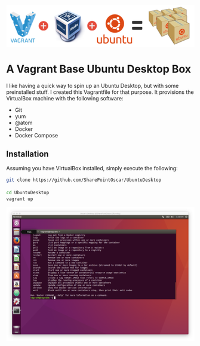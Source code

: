 ![Vagrant + VirtualBox + Docker = Ubuntu](vagrant-virtualbox-ubuntu.png)

# A Vagrant Base Ubuntu Desktop Box
I like having a quick way to spin up an Ubuntu Desktop, but with some preinstalled stuff. I created this Vagrantfile for that purpose.  It provisions the VirtualBox machine with the following software:

*  Git
*  yum
*  @atom
* Docker
* Docker Compose

## Installation
Assuming you have VirtualBox installed, simply execute the following:

```bash
git clone https://github.com/SharePointOscar/UbuntuDesktop

cd UbuntuDesktop
vagrant up

```

![The Desktop](ubuntu_desktop.png)
